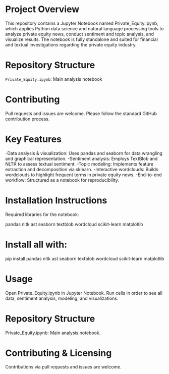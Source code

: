 # Project Overview
This repository contains a Jupyter Notebook named Private_Equity.ipynb, which applies Python data science and natural language processing tools to analyze private equity news, conduct sentiment and topic analysis, and visualize results. The notebook is fully standalone and suited for financial and textual investigations regarding the private equity industry.

# Repository Structure
`Private_Equity.ipynb`: Main analysis notebook

# Contributing
Pull requests and issues are welcome. Please follow the standard GitHub contribution process.

# Key Features
-Data analysis & visualization: Uses pandas and seaborn for data wrangling and graphical representation.
-Sentiment analysis: Employs TextBlob and NLTK to assess textual sentiment.
-Topic modeling: Implements feature extraction and decomposition via sklearn.
-Interactive wordclouds: Builds wordclouds to highlight frequent terms in private equity news.
-End-to-end workflow: Structured as a notebook for reproducibility.

# Installation Instructions
Required libraries for the notebook:

pandas
nltk
ast
seaborn
textblob
wordcloud
scikit-learn
matplotlib

# Install all with:
pip install pandas nltk ast seaborn textblob wordcloud scikit-learn matplotlib

# Usage
Open Private_Equity.ipynb in Jupyter Notebook.
Run cells in order to see all data, sentiment analysis, modeling, and visualizations.

# Repository Structure
Private_Equity.ipynb: Main analysis notebook.

# Contributing & Licensing
Contributions via pull requests and issues are welcome.
